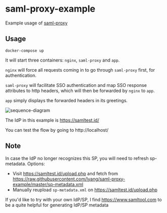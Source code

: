 # saml-proxy-example
Example usage of [saml-proxy](https://github.com/lyang/saml-proxy)

## Usage
```
docker-compose up
```

It will start three containers: `nginx`, `saml-proxy` and `app`.

`nginx` will force all requests coming in to go through `saml-proxy` first, for authentication.

`saml-proxy` will facilitate SSO authentication and map SSO response attributes to http headers, which will then be forwarded by `nginx` to `app`.

`app` simply displays the forwarded headers in its greetings.

![sequence-diagram](https://puml-demo.herokuapp.com/raw/https%3A%2F%2Fraw.githubusercontent.com%2Flyang%2Fsaml-proxy-example%2Fmaster%2Fsequence-diagram.puml)

The IdP in this example is https://samltest.id/

You can test the flow by going to http://localhost/

## Note
In case the IdP no longer recognizes this SP, you will need to refresh sp-metadata. Options:

* Visit https://samltest.id/upload.php and fetch from https://raw.githubusercontent.com/lyang/saml-proxy-example/master/sp-metadata.xml
* Manually reupload `sp-metadata.xml` on https://samltest.id/upload.php

If you'd like to try with your own IdP/SP, I find https://www.samltool.com to be a quite helpful for generating IdP/SP metadata
